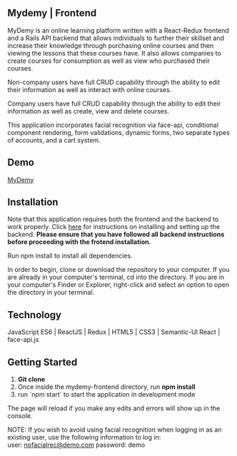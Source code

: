 ## Mydemy | Frontend
MyDemy is an online learning platform written with a React-Redux frontend and a Rails API backend that allows individuals to further their skillset and increase their knowledge through purchasing online courses and then viewing the lessons that these courses have. It also allows companies to create courses for consumption as well as view who purchased their courses.

Non-company users have full CRUD capability through the ability to edit their information as well as interact with online courses.

Company users have full CRUD capability through the ability to edit their information as well as create, view and delete courses.

This application incorporates facial recognition via face-api, conditional component rendering, form validations, dynamic forms, two separate types of accounts, and a cart system.

## Demo
<a href="https://www.youtube.com/watch?v=mbfqRm0EfKI">MyDemy</a>

## Installation

Note that this application requires both the frontend and the backend to work properly. Click <a href="https://github.com/sdornel/mydemy-backend">here</a> for instructions on installing and setting up the backend. <strong>Please ensure that you have followed all backend instructions before proceeding with the frotend installation.</strong>

Run npm install to install all dependencies.

In order to begin, clone or download the repository to your computer. If you are already in your computer's terminal, cd into the directory. If you are in your computer's Finder or Explorer, right-click and select an option to open the directory in your terminal.

## Technology
JavaScript ES6 | ReactJS | Redux | HTML5 | CSS3 | Semantic-UI React | face-api.js

## Getting Started
<ol>
  <li><strong>Git clone</strong></li>
  <li>Once inside the mydemy-frontend directory, run <strong>npm install</strong></li>
  <li>run `npm start` to start the application in development mode</li>
</ol>

  The page will reload if you make any edits and errors will show up in the console.
  
NOTE: If you wish to avoid using facial recognition when logging in as an existing user, use the following information to log in:
<br />
user: nofacialrec@demo.com
password: demo
